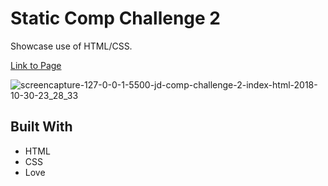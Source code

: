 # Static Comp Challenge 2
 Showcase use of HTML/CSS.

 [Link to Page](https://justind85.github.io/jd-comp-challenge-2/)

![screencapture-127-0-0-1-5500-jd-comp-challenge-2-index-html-2018-10-30-23_28_33](https://user-images.githubusercontent.com/18714169/47767957-8f7a5200-dc9b-11e8-8a36-6becdcd74730.png)
## Built With
* HTML
* CSS
* Love
